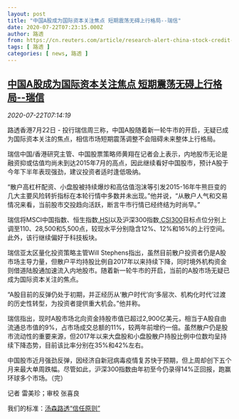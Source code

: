 ```yaml
---
layout: post
title: "中国A股成为国际资本关注焦点 短期震荡无碍上行格局--瑞信"
date: 2020-07-22T07:23:15.000Z
author: 路透
from: https://cn.reuters.com/article/research-alert-china-stock-credit-suisse-idCNKCS24N0Q9
tags: [ 路透 ]
categories: [ news, 路透 ]
---
```

<!--1595402595000-->
[中国A股成为国际资本关注焦点 短期震荡无碍上行格局--瑞信](https://cn.reuters.com/article/research-alert-china-stock-credit-suisse-idCNKCS24N0Q9)
------

<div>
<div><i>2020-07-22T07:14:19</i></div><div class="StandardArticleBody_body"><p>路透香港7月22日 - 投行瑞信周三称，中国A股随着新一轮牛市的开启，无疑已成为国际资本关注的焦点，相信市场短期震荡调整不会阻碍未来整体上行格局。 </p><p>瑞信中国/香港研究主管、中国股票策略师黄翔在记者会上表示，内地股市无论是融资抑或估值均尚未到达2015年7月的高点，因此继续看好中国股市，预计A股于今年下半年表现强劲，建议投资者适时逢低吸纳。 </p><p>“散户高杠杆配资、小盘股被持续爆炒和高估值泡沫等引发2015-16年牛熊巨变的几大主要风险转折指标在本轮行情中多数并未出现。”他并说，“从散户人气和交易情况来看，当前股市交投趋向活跃，断言牛市行情已经终结为时尚早。” </p><p>瑞信将MSCI中国指数、恒生指数<a href="/investing/markets/index?symbol=.HSI">.HSI</a>以及沪深300指数<a href="/investing/markets/index?symbol=.CSI300">.CSI300</a>目标点位分别上调至110、28,500和5,500点，较现水平分别隐含12%、12%和16%的上行空间。此外，该行继续偏好于科技板块。 </p><p>瑞信亚太区量化投资策略主管Will Stephens指出，虽然目前散户投资者仍是A股市场主导力量，但散户平均持股比例自2017年以来持续下降，同时境外机构资金则借道陆股通加速流入内地股市。随着新一轮牛市的开启，当前的A股市场无疑已成为国际资本关注的焦点。 </p><p>“A股目前的反弹仍处于初期，并正经历从‘散户时代’向‘多层次、机构化时代’过渡的历史性转型，为投资者提供重大机会。”他并称。 </p><p>瑞信指出，现时A股市场北向资金持股市值已超过2,900亿美元，相当于A股自由流通总市值的9%，占市场成交总额的11%，较两年前增约一倍。虽然散户仍是股市流动性的重要来源，但2017年以来大盘股和小盘股散户持股比例中位数均呈持续下降态势，目前该比率分别在35%和42%左右。 </p><p>中国股市近月强劲反弹，因经济自新冠病毒疫情复苏快于预期，但上周却创下五个月来最大单周跌幅。尽管如此，沪深300指数由年初至今仍录得14%正回报，跑赢环球多个市场。（完）      </p><div class="Attribution_container"><div class="Attribution_attribution"><p class="Attribution_content">记者 雷美珍；审校 张喜良 </p></div></div><div class="StandardArticleBody_trustBadgeContainer"><span class="StandardArticleBody_trustBadgeTitle">我们的标准：</span><span class="trustBadgeUrl"><a href="https://www.thomsonreuters.cn/content/dam/openweb/documents/pdf/china/brochures/about-us-1.pdf">汤森路透“信任原则”</a></span></div></div>
</div>
